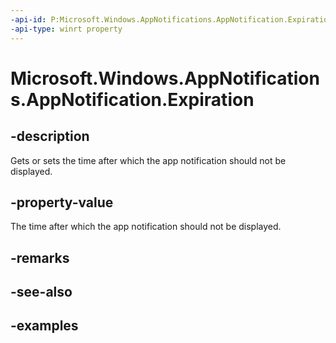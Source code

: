 ```yaml
---
-api-id: P:Microsoft.Windows.AppNotifications.AppNotification.Expiration
-api-type: winrt property
---
```


# Microsoft.Windows.AppNotifications.AppNotification.Expiration

<!--
public System.DateTimeOffset Expiration { get; set; }
-->


## -description

Gets or sets the time after which the app notification should not be displayed.

## -property-value

The time after which the app notification should not be displayed.

## -remarks

## -see-also

## -examples



